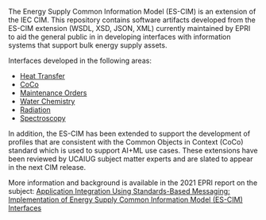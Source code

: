 The Energy Supply Common Information Model (ES-CIM) is an extension of the IEC CIM. This repository contains software artifacts developed from the ES-CIM extension (WSDL, XSD, JSON, XML) currently maintained by EPRI to aid the general public in in developing interfaces with information systems that support bulk energy supply assets.

Interfaces developed in the following areas:

- [Heat Transfer](Software%20Artifacts/Heat_Transfer)
- [CoCo](Software%20Artifacts/Coco)
- [Maintenance Orders](Software%20Artifacts/Maintenance_Orders)
- [Water Chemistry](Software%20Artifacts/Water_Chemistry)
- [Radiation](Software%20Artifacts/Radiation)
- [Spectroscopy](Software%20Artifacts/Spectroscopy)  

In addition, the ES-CIM has been extended to support the development of profiles that are consistent with the Common Objects in Context (CoCo) standard which is used to support AI+ML use cases. These extensions have been reviewed by UCAIUG subject matter experts and are slated to appear in the next CIM release. 

More information and background is available in the 2021 EPRI report on the subject: [Application Integration Using Standards-Based Messaging: Implementation of Energy Supply Common Information Model (ES-CIM) Interfaces](https://www.epri.com/research/products/000000003002018431https://www.epri.com/research/products/000000003002020923)
